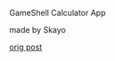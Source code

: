 GameShell Calculator App


made by Skayo 

[orig post](https://forum.clockworkpi.com/t/gameshell-calculator-app/1506)



